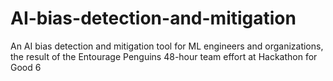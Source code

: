 # AI-bias-detection-and-mitigation
An AI bias detection and mitigation tool for ML engineers and organizations, the result of the Entourage Penguins 48-hour team effort at Hackathon for Good 6
